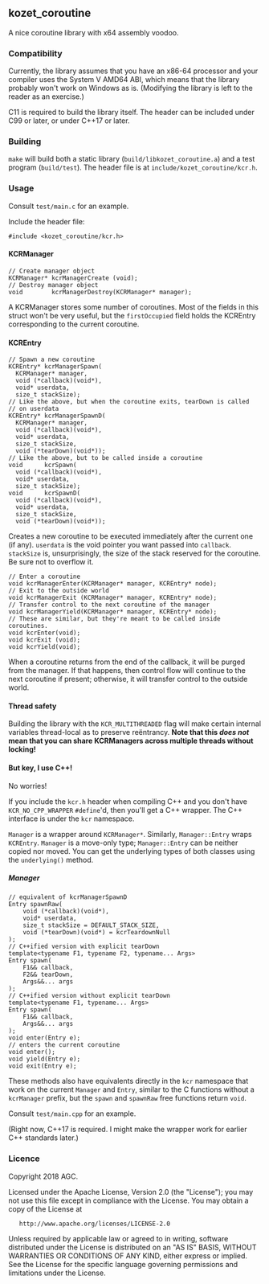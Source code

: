 ## kozet_coroutine

A nice coroutine library with x64 assembly voodoo.

### Compatibility

Currently, the library assumes that you have an x86-64 processor and your
compiler uses the System V AMD64 ABI, which means that the library probably
won't work on Windows as is. (Modifying the library is left to the reader
as an exercise.)

C11 is required to build the library itself. The header can be included
under C99 or later, or under C++17 or later.

### Building

`make` will build both a static library (`build/libkozet_coroutine.a`) and a
test program (`build/test`). The header file is at
`include/kozet_coroutine/kcr.h`.

### Usage

Consult `test/main.c` for an example.

Include the header file:

    #include <kozet_coroutine/kcr.h>

#### KCRManager

    // Create manager object
    KCRManager* kcrManagerCreate (void);
    // Destroy manager object
    void        kcrManagerDestroy(KCRManager* manager);

A KCRManager stores some number of coroutines. Most of the fields in this
struct won't be very useful, but the `firstOccupied` field holds the
KCREntry corresponding to the current coroutine.

#### KCREntry

    // Spawn a new coroutine
    KCREntry* kcrManagerSpawn(
      KCRManager* manager,
      void (*callback)(void*),
      void* userdata,
      size_t stackSize);
    // Like the above, but when the coroutine exits, tearDown is called
    // on userdata
    KCREntry* kcrManagerSpawnD(
      KCRManager* manager,
      void (*callback)(void*),
      void* userdata,
      size_t stackSize,
      void (*tearDown)(void*));
    // Like the above, but to be called inside a coroutine
    void      kcrSpawn(
      void (*callback)(void*),
      void* userdata,
      size_t stackSize);
    void      kcrSpawnD(
      void (*callback)(void*),
      void* userdata,
      size_t stackSize,
      void (*tearDown)(void*));

Creates a new coroutine to be executed immediately after the current one
(if any). `userdata` is the void pointer you want passed into `callback`.
`stackSize` is, unsurprisingly, the size of the stack reserved for the
coroutine. Be sure not to overflow it.

    // Enter a coroutine
    void kcrManagerEnter(KCRManager* manager, KCREntry* node);
    // Exit to the outside world
    void kcrManagerExit (KCRManager* manager, KCREntry* node);
    // Transfer control to the next coroutine of the manager
    void kcrManagerYield(KCRManager* manager, KCREntry* node);
    // These are similar, but they're meant to be called inside coroutines.
    void kcrEnter(void);
    void kcrExit (void);
    void kcrYield(void);

When a coroutine returns from the end of the callback, it will be purged
from the manager. If that happens, then control flow will continue to the
next coroutine if present; otherwise, it will transfer control to the
outside world.

#### Thread safety

Building the library with the `KCR_MULTITHREADED` flag will make certain
internal variables thread-local as to preserve reëntrancy. **Note that this
*does not* mean that you can share KCRManagers across multiple threads
without locking!**

#### But key, I use C++!

No worries!

If you include the `kcr.h` header when compiling C++ and you don't have
`KCR_NO_CPP_WRAPPER` `#define`'d, then you'll get a C++ wrapper. The C++
interface is under the `kcr` namespace.

`Manager` is a wrapper around `KCRManager*`. Similarly, `Manager::Entry`
wraps `KCREntry`. `Manager` is a move-only type; `Manager::Entry` can
be neither copied nor moved. You can get the underlying types of both
classes using the `underlying()` method.

##### Manager

    // equivalent of kcrManagerSpawnD
    Entry spawnRaw(
        void (*callback)(void*),
        void* userdata,
        size_t stackSize = DEFAULT_STACK_SIZE,
        void (*tearDown)(void*) = kcrTeardownNull
    );
    // C++ified version with explicit tearDown
    template<typename F1, typename F2, typename... Args>
    Entry spawn(
        F1&& callback,
        F2&& tearDown,
        Args&&... args
    );
    // C++ified version without explicit tearDown
    template<typename F1, typename... Args>
    Entry spawn(
        F1&& callback,
        Args&&... args
    );
    void enter(Entry e);
    // enters the current coroutine
    void enter();
    void yield(Entry e);
    void exit(Entry e);

These methods also have equivalents directly in the `kcr` namespace that
work on the current `Manager` and `Entry`, similar to the C functions without
a `kcrManager` prefix, but the `spawn` and `spawnRaw` free functions return
`void`.

Consult `test/main.cpp` for an example.

(Right now, C++17 is required. I might make the wrapper work for earlier
C++ standards later.)

### Licence

   Copyright 2018 AGC.

   Licensed under the Apache License, Version 2.0 (the "License");
   you may not use this file except in compliance with the License.
   You may obtain a copy of the License at

       http://www.apache.org/licenses/LICENSE-2.0

   Unless required by applicable law or agreed to in writing, software
   distributed under the License is distributed on an "AS IS" BASIS,
   WITHOUT WARRANTIES OR CONDITIONS OF ANY KIND, either express or implied.
   See the License for the specific language governing permissions and
   limitations under the License.
